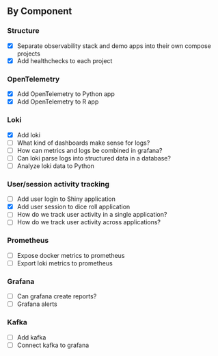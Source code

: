 ## By Component

### Structure
- [X] Separate observability stack and demo apps into their own compose projects
- [X] Add healthchecks to each project

### OpenTelemetry
- [X] Add OpenTelemetry to Python app
- [X] Add OpenTelemetry to R app

### Loki
- [X] Add loki
- [ ] What kind of dashboards make sense for logs?
- [ ] How can metrics and logs be combined in grafana?
- [ ] Can loki parse logs into structured data in a database?
- [ ] Analyze loki data to Python

### User/session activity tracking
- [ ] Add user login to Shiny application
- [X] Add user session to dice roll application
- [ ] How do we track user activity in a single application?
- [ ] How do we track user activity across applications?

### Prometheus
- [ ] Expose docker metrics to prometheus
- [ ] Export loki metrics to prometheus

### Grafana
- [ ] Can grafana create reports?
- [ ] Grafana alerts

### Kafka
- [ ] Add kafka
- [ ] Connect kafka to grafana
